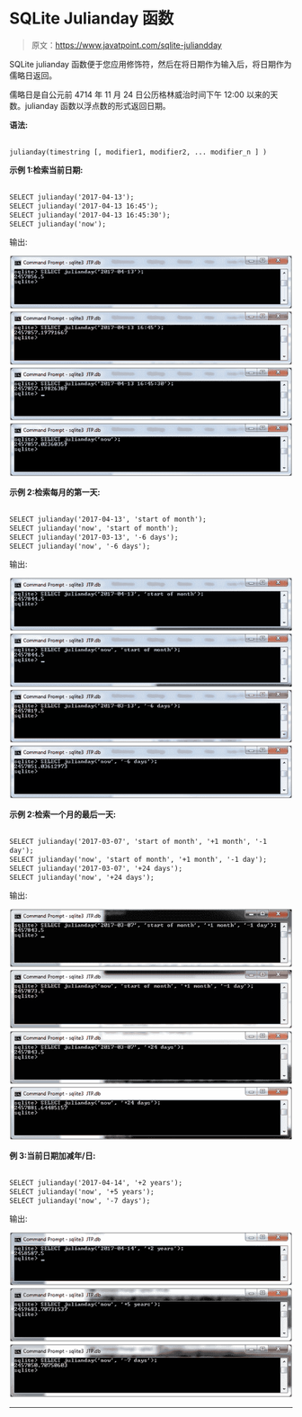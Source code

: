 # SQLite Julianday 函数

> 原文：<https://www.javatpoint.com/sqlite-juliandday>

SQLite julianday 函数便于您应用修饰符，然后在将日期作为输入后，将日期作为儒略日返回。

儒略日是自公元前 4714 年 11 月 24 日公历格林威治时间下午 12:00 以来的天数。julianday 函数以浮点数的形式返回日期。

**语法:**

```

julianday(timestring [, modifier1, modifier2, ... modifier_n ] ) 

```

**示例 1:检索当前日期:**

```

SELECT julianday('2017-04-13');
SELECT julianday('2017-04-13 16:45');
SELECT julianday('2017-04-13 16:45:30');
SELECT julianday('now'); 

```

输出:

![SQLite Julianday function 1](img/ef41e3fae8e85f8c57bba89269b5324a.png) ![SQLite Julianday function 2](img/95be60f0aa33dc529fca21047a75af50.png) ![SQLite Julianday function 3](img/f4911dab52fbdb83545c7919d3ea9cc7.png) ![SQLite Julianday function 4](img/38c1de2ff7ad27ea69776ad3e18502ab.png)

**示例 2:检索每月的第一天:**

```

SELECT julianday('2017-04-13', 'start of month');
SELECT julianday('now', 'start of month');
SELECT julianday('2017-03-13', '-6 days');
SELECT julianday('now', '-6 days');

```

输出:

![SQLite Julianday function 5](img/402866212ac7f508ea8f46561bf6fa8c.png) ![SQLite Julianday function 6](img/80eac19f862c859adf4ac7786c1a4d01.png) ![SQLite Julianday function 7](img/b6fd35298004b28df7ceb1e57d8c7a79.png) ![SQLite Julianday function 8](img/ca9fa17acbab4e4964a6697897fcd901.png)

**示例 2:检索一个月的最后一天:**

```

SELECT julianday('2017-03-07', 'start of month', '+1 month', '-1 day');
SELECT julianday('now', 'start of month', '+1 month', '-1 day');
SELECT julianday('2017-03-07', '+24 days');
SELECT julianday('now', '+24 days');

```

输出:

![SQLite Julianday function 9](img/a21a760e74b83a47f5ab49c49035039e.png) ![SQLite Julianday function 10](img/c55d7083792b6fa89a4ba667332bf5e5.png) ![SQLite Julianday function 11](img/fb2f20ffd246c808945d6335972fcca6.png) ![SQLite Julianday function 12](img/dc8de2e14314449babc0ef31fc3eefb9.png)

**例 3:当前日期加减年/日:**

```

SELECT julianday('2017-04-14', '+2 years');
SELECT julianday('now', '+5 years');
SELECT julianday('now', '-7 days'); 

```

输出:

![SQLite Julianday function 13](img/17391ee488d65bb0aa26774a835b7ff4.png) ![SQLite Julianday function 14](img/40bbd08a54d59aaf7c18bff904878d13.png) ![SQLite Julianday function 15](img/ac2f332f6baf0c62d0c849d32d190e63.png)

* * *